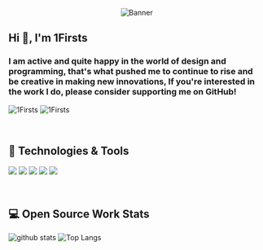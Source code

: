 <p align="center">
  <img src="https://user-images.githubusercontent.com/26076138/137770264-3484fb24-63e8-441c-a8b0-5f2ec8e848fd.png" alt="Banner">
</p>

<h2>Hi 👋, I'm 1Firsts</h2>

<h3>I am active and quite happy in the world of design and programming, that's what pushed me to continue to rise and be creative in making new innovations, If you're interested in the work I do, please consider supporting me on GitHub!</h3>

<p align="left"> 
  <img src="https://komarev.com/ghpvc/?username=1Firsts&label=Profile%20views&color=0e75b6&style=flat" alt="1Firsts" />
  <img src="https://img.shields.io/github/followers/1Firsts?label=Follow&style=social=https://github.com/1Firsts" alt="1Firsts" />
</p>

<br/>

## 🔧 Technologies & Tools
![](https://img.shields.io/badge/OS-Linux-informational?style=flat&logo=linux&logoColor=white&color=6aa6f8)
![](https://img.shields.io/badge/Editor-VS_Code-informational?style=flat&logo=visual-studio-code&logoColor=white&color=6aa6f8)
![](https://img.shields.io/badge/Code-JavaScript-informational?style=flat&logo=javascript&logoColor=white&color=6aa6f8)
![](https://img.shields.io/badge/Shell-Bash-informational?style=flat&logo=gnu-bash&logoColor=white&color=6aa6f8)
![](https://img.shields.io/badge/Tools-Docker-informational?style=flat&logo=docker&logoColor=white&color=6aa6f8)

<br/>

## 💻 Open Source Work Stats
![github stats](https://github-readme-stats.vercel.app/api?username=1Firsts&show_icons=true) 
![Top Langs](https://github-readme-stats.vercel.app/api/top-langs/?username=1Firsts&hide=TeX&layout=compact)

